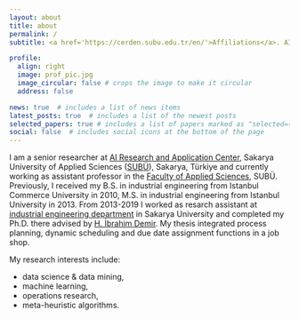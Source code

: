 ```yaml
---
layout: about
title: about
permalink: /
subtitle: <a href='https://cerden.subu.edu.tr/en/'>Affiliations</a>. AI Research and Application Center, Sakarya University of Applied Sciences, Sakarya, Türkiye.

profile:
  align: right
  image: prof_pic.jpg
  image_circular: false # crops the image to make it circular
  address: false

news: true  # includes a list of news items
latest_posts: true  # includes a list of the newest posts
selected_papers: true # includes a list of papers marked as "selected={true}"
social: false  # includes social icons at the bottom of the page
---
```


I am a senior researcher at [AI Research and Application Center](https://yapayzeka.subu.edu.tr/en), Sakarya University of Applied Sciences ([SUBÜ](https://www.subu.edu.tr/en)), Sakarya, Türkiye and currently working as assistant professor in the [Faculty of Applied Sciences](https://ubf.subu.edu.tr/en), SUBÜ.  Previously, I received my B.S. in industrial engineering from Istanbul Commerce University in 2010, M.S. in industrial engineering from Istanbul University in 2013. From 2013-2019 I worked as resarch assistant at [industrial engineering department](https://ie.sakarya.edu.tr/en) in Sakarya University and completed my Ph.D. there advised by [H. İbrahim Demir](https://hidemir.sakarya.edu.tr/en). My thesis integrated process planning, dynamic scheduling and due date assignment functions in a job shop.

My research interests include:
* data science & data mining, 
* machine learning, 
* operations research,
* meta-heuristic algorithms.
